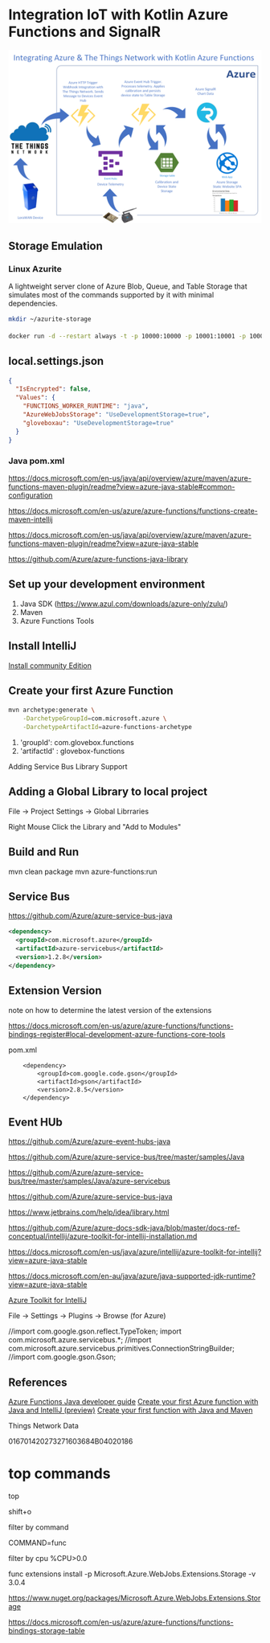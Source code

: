 # Integration IoT with Kotlin Azure Functions and SignalR

![Architectural diagram](./docs/resources/kotlin-azure-functions.png)

## Storage Emulation

### Linux Azurite

A lightweight server clone of Azure Blob, Queue, and Table Storage that simulates most of the commands supported by it with minimal dependencies.

```bash
mkdir ~/azurite-storage

docker run -d --restart always -t -p 10000:10000 -p 10001:10001 -p 10002:10002 -v ~/azurite-storage:/opt/azurite/folder arafato/azurite
```

## local.settings.json

```json
{
  "IsEncrypted": false,
  "Values": {
    "FUNCTIONS_WORKER_RUNTIME": "java",
    "AzureWebJobsStorage": "UseDevelopmentStorage=true",
    "gloveboxau": "UseDevelopmentStorage=true"
  }
}
```

### Java pom.xml

https://docs.microsoft.com/en-us/java/api/overview/azure/maven/azure-functions-maven-plugin/readme?view=azure-java-stable#common-configuration

https://docs.microsoft.com/en-us/azure/azure-functions/functions-create-maven-intellij

https://docs.microsoft.com/en-us/java/api/overview/azure/maven/azure-functions-maven-plugin/readme?view=azure-java-stable

https://github.com/Azure/azure-functions-java-library


## Set up your development environment

1. Java SDK  (https://www.azul.com/downloads/azure-only/zulu/)
1. Maven
1. Azure Functions Tools

## Install IntelliJ

[Install community Edition](https://www.jetbrains.com/idea/download/#section=linux)

## Create your first Azure Function

```bash
mvn archetype:generate \
    -DarchetypeGroupId=com.microsoft.azure \
    -DarchetypeArtifactId=azure-functions-archetype
```

1. 'groupId': com.glovebox.functions
2. 'artifactId' : glovebox-functions


Adding Service Bus Library Support



## Adding a Global Library to local project

File -> Project Settings -> Global Librraries

Right Mouse Click the Library and "Add to Modules"



## Build and Run

mvn clean package
mvn azure-functions:run


## Service Bus

https://github.com/Azure/azure-service-bus-java

```xml
<dependency> 
  <groupId>com.microsoft.azure</groupId> 
  <artifactId>azure-servicebus</artifactId> 
  <version>1.2.8</version>
</dependency>
```


## Extension Version

note on how to determine the latest version of the extensions

https://docs.microsoft.com/en-us/azure/azure-functions/functions-bindings-register#local-development-azure-functions-core-tools

pom.xml

        <dependency>
            <groupId>com.google.code.gson</groupId>
            <artifactId>gson</artifactId>
            <version>2.8.5</version>
        </dependency>

## Event HUb

https://github.com/Azure/azure-event-hubs-java





https://github.com/Azure/azure-service-bus/tree/master/samples/Java

https://github.com/Azure/azure-service-bus/tree/master/samples/Java/azure-servicebus

https://github.com/Azure/azure-service-bus-java

https://www.jetbrains.com/help/idea/library.html

https://github.com/Azure/azure-docs-sdk-java/blob/master/docs-ref-conceptual/intellij/azure-toolkit-for-intellij-installation.md

https://docs.microsoft.com/en-us/java/azure/intellij/azure-toolkit-for-intellij?view=azure-java-stable

https://docs.microsoft.com/en-au/java/azure/java-supported-jdk-runtime?view=azure-java-stable

[Azure Toolkit for IntelliJ](https://docs.microsoft.com/en-us/java/azure/intellij/azure-toolkit-for-intellij?view=azure-java-stable)

File -> Settings -> Plugins -> Browse (for Azure)

//import com.google.gson.reflect.TypeToken;
import com.microsoft.azure.servicebus.*;
//import com.microsoft.azure.servicebus.primitives.ConnectionStringBuilder;
//import com.google.gson.Gson;

## References

[Azure Functions Java developer guide](https://docs.microsoft.com/en-us/azure/azure-functions/functions-reference-java)
[Create your first Azure function with Java and IntelliJ (preview)](https://docs.microsoft.com/en-us/azure/azure-functions/functions-create-maven-intellij)
[Create your first function with Java and Maven](https://docs.microsoft.com/en-us/azure/azure-functions/functions-create-first-java-maven)



Things Network Data

016701420273271603684B04020186



# top commands

top

shift+o

filter by command

COMMAND=func

filter by cpu
%CPU>0.0



func extensions install -p Microsoft.Azure.WebJobs.Extensions.Storage -v 3.0.4

https://www.nuget.org/packages/Microsoft.Azure.WebJobs.Extensions.Storage


https://docs.microsoft.com/en-us/azure/azure-functions/functions-bindings-storage-table
